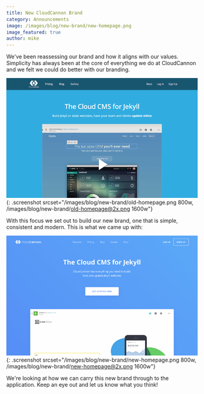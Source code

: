 ```yaml
---
title: New CloudCannon Brand
category: Announcements
image: /images/blog/new-brand/new-homepage.png
image_featured: true
author: mike
---
```

We've been reassessing our brand and how it aligns with our values. Simplicity has always been at the core of everything we do at CloudCannon and we felt we could do better with our branding.

![Old Homepage](/images/blog/new-brand/old-homepage.png){: .screenshot srcset="/images/blog/new-brand/old-homepage.png 800w, /images/blog/new-brand/old-homepage@2x.png 1600w"}

With this focus we set out to build our new brand, one that is simple, consistent and modern. This is what we came up with:

 ![New Homepage](/images/blog/new-brand/new-homepage.png){: .screenshot srcset="/images/blog/new-brand/new-homepage.png 800w, /images/blog/new-brand/new-homepage@2x.png 1600w"}

We're looking at how we can carry this new brand through to the application. Keep an eye out and let us know what you think!